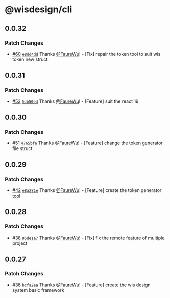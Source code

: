 # @wisdesign/cli

## 0.0.32

### Patch Changes

- [#60](https://github.com/wisdesignsystem/wis-cli/pull/60) [`e8dd4dd`](https://github.com/wisdesignsystem/wis-cli/commit/e8dd4ddd8b87c044bf985cf6130507b763f59e36) Thanks [@FaureWu](https://github.com/FaureWu)! - [Fix] repair the token tool to suit wis token new struct.

## 0.0.31

### Patch Changes

- [#52](https://github.com/wisdesignsystem/wis-cli/pull/52) [`5db50ed`](https://github.com/wisdesignsystem/wis-cli/commit/5db50ed44e214ac09d719bb819f73922f06eaad2) Thanks [@FaureWu](https://github.com/FaureWu)! - [Feature] suit the react 19

## 0.0.30

### Patch Changes

- [#51](https://github.com/wisdesignsystem/wis-cli/pull/51) [`4765bfe`](https://github.com/wisdesignsystem/wis-cli/commit/4765bfefe9a63aa62435edab78e3bc7f58959bf0) Thanks [@FaureWu](https://github.com/FaureWu)! - [Feature] change the token generator file struct

## 0.0.29

### Patch Changes

- [#42](https://github.com/wisdesignsystem/wis-cli/pull/42) [`e8a281e`](https://github.com/wisdesignsystem/wis-cli/commit/e8a281e58412925039bb154f812f82a6208cfb90) Thanks [@FaureWu](https://github.com/FaureWu)! - [Feature] create the token generator tool

## 0.0.28

### Patch Changes

- [#38](https://github.com/wisdesignsystem/wis-cli/pull/38) [`96de1a7`](https://github.com/wisdesignsystem/wis-cli/commit/96de1a74bb0d4b6ba2d7cf12caae80d568d2cf78) Thanks [@FaureWu](https://github.com/FaureWu)! - [Fix] fix the remote feature of multiple project

## 0.0.27

### Patch Changes

- [#36](https://github.com/wisdesignsystem/wis-cli/pull/36) [`bcfa2ea`](https://github.com/wisdesignsystem/wis-cli/commit/bcfa2eaa7e79618c664f11379df4819c0afcc1cc) Thanks [@FaureWu](https://github.com/FaureWu)! - [Feature] create the wis design system basic framework
